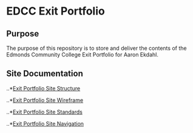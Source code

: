 # EDCC Exit Portfolio

## Purpose
The purpose of this repository is to store and deliver the contents of the Edmonds Community College Exit Portfolio for Aaron Ekdahl.

## Site Documentation

..*[Exit Portfolio Site Structure](documentation/site-structure.pdf)

..*[Exit Portfolio Site Wireframe](documentation/site-wireframe.pdf)

..*[Exit Portfolio Site Standards](documentation/site-standards.pdf)

..*[Exit Portfolio Site Navigation](documentation/site-navigation.pdf)
